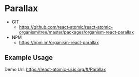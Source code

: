 Parallax 
===============
   * GIT
      * https://github.com/react-atomic/react-atomic-organism/tree/master/packages/organism-react-parallax
   * NPM
      * https://npm.im/organism-react-parallax

## Example Usage
Demo Url:
https://react-atomic-ui.js.org/#/Parallax


